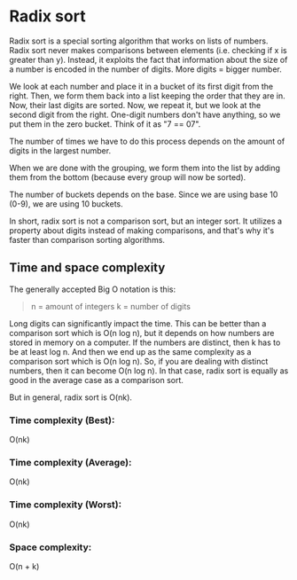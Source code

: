 # Radix sort

Radix sort is a special sorting algorithm that works on lists of numbers. Radix sort never makes comparisons between elements (i.e. checking if x is greater than y). Instead, it exploits the fact that information about the size of a number is encoded in the number of digits. More digits = bigger number.

We look at each number and place it in a bucket of its first digit from the right. Then, we form them back into a list keeping the order that they are in. Now, their last digits are sorted. Now, we repeat it, but we look at the second digit from the right. One-digit numbers don't have anything, so we put them in the zero bucket. Think of it as "7 == 07".

The number of times we have to do this process depends on the amount of digits in the largest number.

When we are done with the grouping, we form them into the list by adding them from the bottom (because every group will now be sorted).

The number of buckets depends on the base. Since we are using base 10 (0-9), we are using 10 buckets.

In short, radix sort is not a comparison sort, but an integer sort. It utilizes a property about digits instead of making comparisons, and that's why it's faster than comparison sorting algorithms.

## Time and space complexity

The generally accepted Big O notation is this:

> n = amount of integers
> k = number of digits

Long digits can significantly impact the time. This can be better than a comparison sort which is O(n log n), but it depends on how numbers are stored in memory on a computer. If the numbers are distinct, then k has to be at least log n. And then we end up as the same complexity as a comparison sort which is O(n log n). So, if you are dealing with distinct numbers, then it can become O(n log n). In that case, radix sort is equally as good in the average case as a comparison sort. 

But in general, radix sort is O(nk).

### Time complexity (Best):
O(nk)

### Time complexity (Average):
O(nk)

### Time complexity (Worst):
O(nk)

### Space complexity:
O(n + k)
